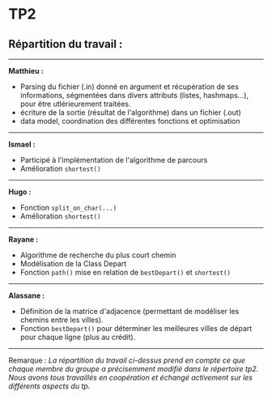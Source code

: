 # TP2

## Répartition du travail :

---

**Matthieu :** 

* Parsing du fichier (.in) donné en argument et récupération de ses informations, ségmentées dans divers attributs (listes, hashmaps...), pour être utlérieurement traitées.
* écriture de la sortie (résultat de l'algorithme) dans un fichier (.out)
* data model, coordination des différentes fonctions et optimisation

---

**Ismael :**

* Participé à l'implémentation de l'algorithme de parcours
* Amélioration ``shortest()``

---

**Hugo :** 
* Fonction ``split_on_char(...)``
* Amélioration ``shortest()``

---

**Rayane :** 

* Algorithme de recherche du plus court chemin
* Modélisation de la Class Depart
* Fonction ``path()`` mise en relation de ``bestDepart()`` et ``shortest()``

---

**Alassane :**

* Définition de la matrice d'adjacence (permettant de modéliser les chemins entre les villes).
* Fonction ``bestDepart()`` pour déterminer les meilleures villes de départ pour chaque ligne (plus au crédit).

---

Remarque : *La répartition du travail ci-dessus prend en compte ce que chaque membre du groupe a précisemment modifié dans le répertoire tp2. Nous avons tous travaillés en coopération et échangé activement sur les différents aspects du tp.*
